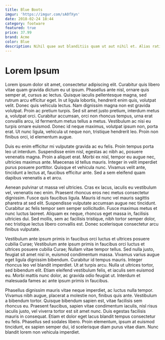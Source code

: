 ```yaml
---
title: Blue Boots
imgur: 'https://imgur.com/sA0fXyn'
date: 2018-02-24 18:44
category: footware
featured: true
price: 37.99
brand: Acme
color: Blue
description: Nihil quae aut blanditiis quam ut aut nihil et. Alias ratione cum aut et similique beatae et impedit. Dignissimos recusandae a perferendis nam nam corrupti ut quia.
---
```

# Lorem Ipsum
Lorem ipsum dolor sit amet, consectetur adipiscing elit. Curabitur quis libero vitae quam gravida dictum eu ut ipsum. Phasellus ante nisl, ornare quis semper at, cursus ac lectus. Quisque iaculis pellentesque magna, sed rutrum arcu efficitur eget. In ut ligula lobortis, hendrerit enim quis, volutpat velit. Donec quis vehicula lectus. Nam dignissim magna non est gravida volutpat. Proin ac pretium turpis. Sed sit amet justo pretium, interdum metus a, volutpat orci. Curabitur accumsan, orci non rhoncus tempus, urna erat convallis arcu, id fermentum metus tellus a metus. Vestibulum ac nisi eu turpis ornare euismod. Donec id neque maximus, volutpat ipsum non, porta erat. Ut nunc ligula, vehicula ut neque non, tristique hendrerit leo. Proin non finibus orci, id elementum augue.

Duis eu enim efficitur mi vulputate gravida ac eu felis. Proin tempus porta leo ut interdum. Suspendisse enim nisl, egestas ac nibh ac, posuere venenatis magna. Proin a aliquet erat. Morbi ex nisl, tempor eu augue nec, ultricies maximus ante. Maecenas id tellus mauris. Integer in velit imperdiet purus posuere porttitor. Quisque et vehicula nunc. Vivamus velit ante, tincidunt a lectus at, faucibus efficitur ante. Sed a sem eleifend quam dapibus venenatis a et arcu.

Aenean pulvinar ut massa vel ultricies. Cras ex lacus, iaculis eu vestibulum vel, venenatis nec enim. Praesent rhoncus eros nec metus consectetur dignissim. Fusce quis faucibus ligula. Mauris id nunc vel mauris sagittis pharetra at sed elit. Suspendisse vulputate accumsan augue nec tincidunt. Curabitur ac felis tempor sem semper sollicitudin. Fusce maximus metus et nunc luctus laoreet. Aliquam ex neque, rhoncus eget massa in, facilisis ultricies dui. Sed mollis, sem ac facilisis tristique, nibh tortor semper dolor, nec tristique lectus libero convallis est. Donec scelerisque consectetur arcu finibus vulputate.

Vestibulum ante ipsum primis in faucibus orci luctus et ultrices posuere cubilia Curae; Vestibulum ante ipsum primis in faucibus orci luctus et ultrices posuere cubilia Curae; Nullam vitae tempor tellus. Sed nulla justo, feugiat sit amet nisl in, euismod condimentum massa. Vivamus varius augue eget ligula dignissim bibendum. Curabitur id tempus mauris. Integer rhoncus leo vel blandit imperdiet. Ut at turpis arcu. Nulla ut ultrices tortor, sed bibendum elit. Etiam eleifend vestibulum felis, et iaculis sem euismod eu. Morbi mattis nunc dolor, ac gravida odio feugiat ut. Interdum et malesuada fames ac ante ipsum primis in faucibus.

Phasellus dignissim mauris vitae neque imperdiet, ac luctus nulla tempor. Vivamus nibh augue, placerat a molestie non, finibus quis ante. Vestibulum a bibendum tortor. Quisque bibendum sapien est, vitae facilisis sem rhoncus eu. Praesent faucibus, sapien vitae condimentum iaculis, nisl risus iaculis justo, vel viverra tortor est sit amet nunc. Duis egestas facilisis mauris in consequat. Etiam et dolor eget lacus blandit tempus consectetur eu felis. Phasellus sed sodales libero. Proin elementum, ipsum at euismod tincidunt, ex sapien semper dui, id scelerisque diam purus vitae diam. Nunc blandit lorem non vehicula imperdiet. 
